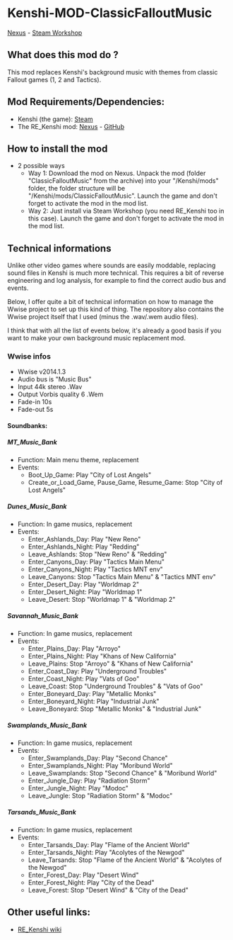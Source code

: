 # Kenshi-MOD-ClassicFalloutMusic
[Nexus]() - [Steam Workshop]()
## What does this mod do ?
This mod replaces Kenshi's background music with themes from classic Fallout games (1, 2 and Tactics).

## Mod Requirements/Dependencies:
- Kenshi (the game): [Steam](https://store.steampowered.com/app/233860/Kenshi)
- The RE_Kenshi mod: [Nexus](https://www.nexusmods.com/kenshi/mods/847) - [GitHub](https://github.com/BFrizzleFoShizzle/RE_Kenshi)

## How to install the mod
- 2 possible ways
    - Way 1: Download the mod on Nexus. Unpack the mod (folder "ClassicFalloutMusic" from the archive) into your "/Kenshi/mods" folder, the folder structure will be "/Kenshi/mods/ClassicFalloutMusic". Launch the game and don't forget to activate the mod in the mod list.
    - Way 2: Just install via Steam Workshop (you need RE_Kenshi too in this case). Launch the game and don't forget to activate the mod in the mod list.

## Technical informations
Unlike other video games where sounds are easily moddable, replacing sound files in Kenshi is much more technical. This requires a bit of reverse engineering and log analysis, for example to find the correct audio bus and events.

Below, I offer quite a bit of technical information on how to manage the Wwise project to set up this kind of thing. The repository also contains the Wwise project itself that I used (minus the .wav/.wem audio files).

I think that with all the list of events below, it's already a good basis if you want to make your own background music replacement mod.

### Wwise infos
- Wwise v2014.1.3
- Audio bus is "Music Bus"
- Input 44k stereo .Wav
- Output Vorbis quality 6 .Wem
- Fade-in 10s
- Fade-out 5s

#### Soundbanks:
##### MT_Music_Bank
- Function: Main menu theme, replacement
- Events:
    - Boot_Up_Game: Play "City of Lost Angels"
    - Create_or_Load_Game, Pause_Game, Resume_Game: Stop "City of Lost Angels"
##### Dunes_Music_Bank
- Function: In game musics, replacement
- Events:
    - Enter_Ashlands_Day: Play "New Reno"
    - Enter_Ashlands_Night: Play "Redding"
    - Leave_Ashlands: Stop "New Reno" & "Redding"
    - Enter_Canyons_Day: Play "Tactics Main Menu"
    - Enter_Canyons_Night: Play "Tactics MNT env"
    - Leave_Canyons: Stop "Tactics Main Menu" & "Tactics MNT env"
    - Enter_Desert_Day: Play "Worldmap 2"
    - Enter_Desert_Night: Play "Worldmap 1"
    - Leave_Desert: Stop "Worldmap 1" & "Worldmap 2"
##### Savannah_Music_Bank
- Function: In game musics, replacement
- Events:
    - Enter_Plains_Day: Play "Arroyo"
    - Enter_Plains_Night: Play "Khans of New California"
    - Leave_Plains: Stop "Arroyo" & "Khans of New California"
    - Enter_Coast_Day: Play "Underground Troubles"
    - Enter_Coast_Night: Play "Vats of Goo"
    - Leave_Coast: Stop "Underground Troubles" & "Vats of Goo"
    - Enter_Boneyard_Day: Play "Metallic Monks"
    - Enter_Boneyard_Night: Play "Industrial Junk"
    - Leave_Boneyard: Stop "Metallic Monks" & "Industrial Junk"

##### Swamplands_Music_Bank
- Function: In game musics, replacement
- Events:
    - Enter_Swamplands_Day: Play "Second Chance"
    - Enter_Swamplands_Night: Play "Moribund World"
    - Leave_Swamplands: Stop "Second Chance" & "Moribund World"
    - Enter_Jungle_Day: Play "Radiation Storm"
    - Enter_Jungle_Night: Play "Modoc"
    - Leave_Jungle: Stop "Radiation Storm" & "Modoc"
##### Tarsands_Music_Bank
- Function: In game musics, replacement
- Events:
    - Enter_Tarsands_Day: Play "Flame of the Ancient World"
    - Enter_Tarsands_Night: Play "Acolytes of the Newgod"
    - Leave_Tarsands: Stop "Flame of the Ancient World" & "Acolytes of the Newgod"
    - Enter_Forest_Day: Play "Desert Wind"
    - Enter_Forest_Night: Play "City of the Dead"
    - Leave_Forest: Stop "Desert Wind" & "City of the Dead"

## Other useful links:
- [RE_Kenshi wiki](https://github.com/BFrizzleFoShizzle/RE_Kenshi/wiki/Using-RE_Kenshi-to-mod-sound-banks)
